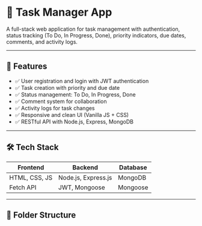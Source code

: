 # 📝 Task Manager App

A full-stack web application for task management with authentication, status tracking (To Do, In Progress, Done), priority indicators, due dates, comments, and activity logs.

---

## 🚀 Features

- ✅ User registration and login with JWT authentication
- ✅ Task creation with priority and due date
- ✅ Status management: To Do, In Progress, Done
- ✅ Comment system for collaboration
- ✅ Activity logs for task changes
- ✅ Responsive and clean UI (Vanilla JS + CSS)
- ✅ RESTful API with Node.js, Express, MongoDB

---

## 🛠️ Tech Stack

| Frontend         | Backend             | Database   |
|------------------|---------------------|------------|
| HTML, CSS, JS    | Node.js, Express.js | MongoDB    |
| Fetch API        | JWT, Mongoose       | Mongoose   |

---

## 📂 Folder Structure

